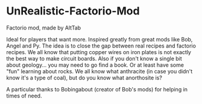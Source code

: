 # UnRealistic-Factorio-Mod
Factorio mod, made by AltTab

Ideal for players that want more. Inspired greatly from great mods like Bob, Angel and Py.
The idea is to close the gap between real recipes and factorio recipes. We all know that putting copper wires on iron plates is not exactly the best way to make circuit boards.
Also if you don't know a single bit about geology... you may need to go find a book. Or at least have some "fun" learning about rocks. We all know what anthracite (in case you didn't know it's a type of coal), but do you know what anorthosite is?

A particular thanks to Bobingabout (creator of Bob's mods) for helping in times of need.